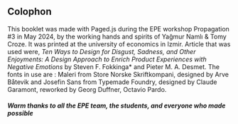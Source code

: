 ## Colophon

This booklet was made with Paged.js during the EPE workshop Propagation #3 in May 2024, by the working hands and spirits of Yağmur Namlı & Tomy Croze. It was printed at the university of economics in Izmir. Article that was used were, *Ten Ways to Design for Disgust, Sadness, and Other
Enjoyments: A Design Approach to Enrich Product Experiences with Negative Emotions* by Steven F. Fokkinga* and Pieter M. A. Desmet.
The fonts in use are \: Maleri from Store Norske Skriftkompani, designed by Arve Båtevik and Josefin Sans from Typemade Foundry, designed by Claude Garamont, reworked by Georg Duffner, Octavio Pardo.

##### Warm thanks to all the EPE team, the students, and everyone who made possible